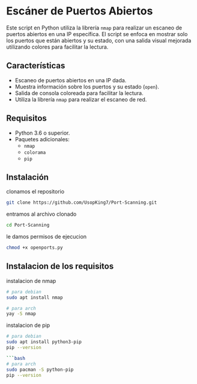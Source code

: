 # Escáner de Puertos Abiertos

Este script en Python utiliza la librería `nmap` para realizar un escaneo de puertos abiertos en una IP específica. El script se enfoca en mostrar solo los puertos que están abiertos y su estado, con una salida visual mejorada utilizando colores para facilitar la lectura.

## Características

- Escaneo de puertos abiertos en una IP dada.
- Muestra información sobre los puertos y su estado (`open`).
- Salida de consola coloreada para facilitar la lectura.
- Utiliza la librería `nmap` para realizar el escaneo de red.

## Requisitos

- Python 3.6 o superior.
- Paquetes adicionales:
  - `nmap`
  - `colorama`
  - `pip`

## Instalación
clonamos el repositorio

```bash
git clone https://github.com/UsopKing7/Port-Scanning.git
```

entramos al archivo clonado

```bash
cd Port-Scanning
```

le damos permisos de ejecucion

```bash
chmod +x openports.py
```

## Instalacion de los requisitos
instalacion de nmap

```bash
# para debian
sudo apt install nmap
```
```bash
# para arch
yay -S nmap
```

instalacion de pip
```bash
# para debian
sudo apt install python3-pip
pip --version

```bash
# para arch
sudo pacman -S python-pip
pip --version
```

